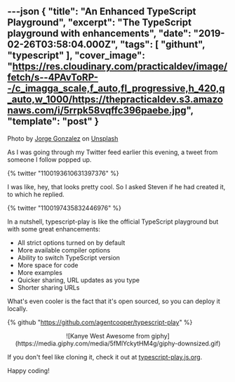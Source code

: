 ---json
{
  "title": "An Enhanced TypeScript Playground",
  "excerpt": "The TypeScript playground with enhancements",
  "date": "2019-02-26T03:58:04.000Z",
  "tags": [
    "githunt",
    "typescript"
  ],
  "cover_image": "https://res.cloudinary.com/practicaldev/image/fetch/s--4PAvToRP--/c_imagga_scale,f_auto,fl_progressive,h_420,q_auto,w_1000/https://thepracticaldev.s3.amazonaws.com/i/5rrpk58vqffc396paebe.jpg",
  "template": "post"
}
---
Photo by [Jorge Gonzalez](https://unsplash.com/photos/XGG12wqCkk8?utm_source=unsplash&utm_medium=referral&utm_content=creditCopyText) on [Unsplash](https://unsplash.com/search/photos/playground?utm_source=unsplash&utm_medium=referral&utm_content=creditCopyText)

As I was going through my Twitter feed earlier this evening, a tweet from someone I follow popped up.

{% twitter "1100193610631397376" %}

I was like, hey, that looks pretty cool. So I asked Steven if he had created it, to which he replied.

{% twitter "1100197435832446976" %}

In a nutshell, typescript-play is like the official TypeScript playground but with some great enhancements:

* All strict options turned on by default
* More available compiler options
* Ability to switch TypeScript version
* More space for code
* More examples
* Quicker sharing, URL updates as you type
* Shorter sharing URLs

What's even cooler is the fact that it's open sourced, so you can deploy it locally.

{% github "https://github.com/agentcooper/typescript-play" %}

<center>![Kanye West Awesome from giphy](https://media.giphy.com/media/5fMlYckytHM4g/giphy-downsized.gif)</center>
 
If you don't feel like cloning it, check it out at [typescript-play.js.org](https://typescript-play.js.org).

Happy coding!
